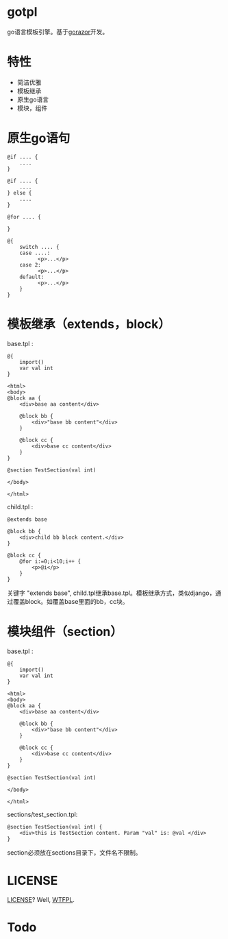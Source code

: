 # gotpl
go语言模板引擎。基于[gorazor](https://github.com/sipin/gorazor)开发。

# 特性
* 简洁优雅
* 模板继承
* 原生go语言
* 模块，组件

# 原生go语句

```
@if .... {
	....
}

@if .... {
	....
} else {
	....
}

@for .... {

}

@{
	switch .... {
	case ....:
	      <p>...</p>
	case 2:
	      <p>...</p>
	default:
	      <p>...</p>
	}
}
```

# 模板继承（extends，block）
base.tpl :
```
@{
    import()
    var val int
}

<html>
<body>
@block aa {
    <div>base aa content</div>

    @block bb {
        <div>"base bb content"</div>
    }

    @block cc {
        <div>base cc content</div>
    }
}

@section TestSection(val int)

</body>

</html>

```

child.tpl :

```
@extends base

@block bb {
    <div>child bb block content.</div>
}

@block cc {
    @for i:=0;i<10;i++ {
        <p>@i</p>
    }
}
```

关键字 "extends base", child.tpl继承base.tpl。模板继承方式，类似django，通过覆盖block。如覆盖base里面的bb，cc块。

# 模块组件（section）
base.tpl :
```
@{
    import()
    var val int
}

<html>
<body>
@block aa {
    <div>base aa content</div>

    @block bb {
        <div>"base bb content"</div>
    }

    @block cc {
        <div>base cc content</div>
    }
}

@section TestSection(val int)

</body>

</html>

```

sections/test_section.tpl:
```
@section TestSection(val int) {
    <div>this is TestSection content. Param "val" is: @val </div>
}
```

section必须放在sections目录下，文件名不限制。

# LICENSE

[LICENSE](LICENSE)? Well, [WTFPL](http://www.wtfpl.net/about/).

# Todo
